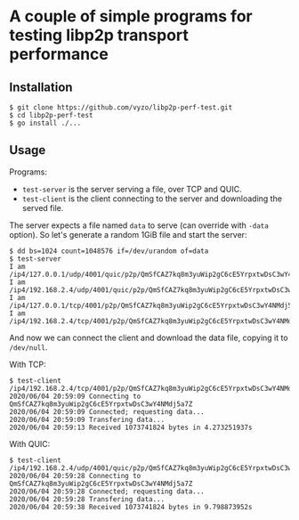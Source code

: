 # A couple of simple programs for testing libp2p transport performance

## Installation
```
$ git clone https://github.com/vyzo/libp2p-perf-test.git
$ cd libp2p-perf-test
$ go install ./...
```

## Usage

Programs:
- `test-server` is the server serving a file, over TCP and QUIC.
- `test-client` is the client connecting to the server and downloading the served file.

The server expects a file named `data` to serve (can override with `-data` option).
So let's generate a random 1GiB file and start the server:

```
$ dd bs=1024 count=1048576 if=/dev/urandom of=data
$ test-server
I am /ip4/127.0.0.1/udp/4001/quic/p2p/QmSfCAZ7kq8m3yuWip2gC6cE5YrpxtwDsC3wY4NMdj5a7Z
I am /ip4/192.168.2.4/udp/4001/quic/p2p/QmSfCAZ7kq8m3yuWip2gC6cE5YrpxtwDsC3wY4NMdj5a7Z
I am /ip4/127.0.0.1/tcp/4001/p2p/QmSfCAZ7kq8m3yuWip2gC6cE5YrpxtwDsC3wY4NMdj5a7Z
I am /ip4/192.168.2.4/tcp/4001/p2p/QmSfCAZ7kq8m3yuWip2gC6cE5YrpxtwDsC3wY4NMdj5a7Z

```

And now we can connect the client and download the data file, copying it to `/dev/null`.

With TCP:
```
$ test-client /ip4/192.168.2.4/tcp/4001/p2p/QmSfCAZ7kq8m3yuWip2gC6cE5YrpxtwDsC3wY4NMdj5a7Z
2020/06/04 20:59:09 Connecting to QmSfCAZ7kq8m3yuWip2gC6cE5YrpxtwDsC3wY4NMdj5a7Z
2020/06/04 20:59:09 Connected; requesting data...
2020/06/04 20:59:09 Transfering data...
2020/06/04 20:59:13 Received 1073741824 bytes in 4.273251937s
```

With QUIC:
```
$ test-client /ip4/192.168.2.4/udp/4001/quic/p2p/QmSfCAZ7kq8m3yuWip2gC6cE5YrpxtwDsC3wY4NMdj5a7Z
2020/06/04 20:59:28 Connecting to QmSfCAZ7kq8m3yuWip2gC6cE5YrpxtwDsC3wY4NMdj5a7Z
2020/06/04 20:59:28 Connected; requesting data...
2020/06/04 20:59:28 Transfering data...
2020/06/04 20:59:38 Received 1073741824 bytes in 9.798873952s
```
